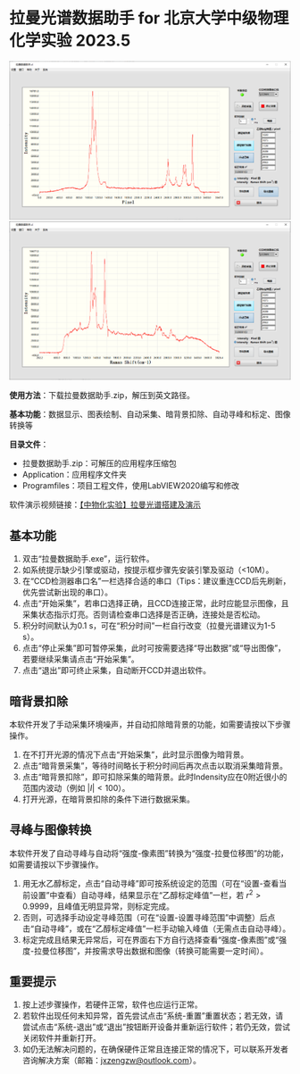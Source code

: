 # 拉曼光谱数据助手 for 北京大学中级物理化学实验 2023.5

![ethanol](./figures/ethanol.png)
![example](./figures/example.png)

**使用方法**：下载拉曼数据助手.zip，解压到英文路径。

**基本功能**：数据显示、图表绘制、自动采集、暗背景扣除、自动寻峰和标定、图像转换等

**目录文件**：
* 拉曼数据助手.zip：可解压的应用程序压缩包
* Application：应用程序文件夹
* Programfiles：项目工程文件，使用LabVIEW2020编写和修改

软件演示视频链接：[【中物化实验】拉曼光谱搭建及演示](https://www.bilibili.com/video/BV1FT411t7Rm/)

##  基本功能  
1. 双击“拉曼数据助手.exe”，运行软件。
2. 如系统提示缺少引擎或驱动，按提示框步骤先安装引擎及驱动（<10M）。
3. 在“CCD检测器串口名”一栏选择合适的串口（Tips：建议重连CCD后先刷新，优先尝试新出现的串口）。
4. 点击“开始采集”，若串口选择正确，且CCD连接正常，此时应能显示图像，且采集状态指示灯亮。否则请检查串口选择是否正确，连接处是否松动。
5. 积分时间默认为0.1 s，可在“积分时间”一栏自行改变（拉曼光谱建议为1-5 s）。
6. 点击“停止采集”即可暂停采集，此时可按需要选择“导出数据”或“导出图像”，若要继续采集请点击“开始采集”。
7. 点击“退出”即可终止采集，自动断开CCD并退出软件。

##  暗背景扣除  
本软件开发了手动采集环境噪声，并自动扣除暗背景的功能，如需要请按以下步骤操作。
1. 在不打开光源的情况下点击“开始采集”，此时显示图像为暗背景。
2. 点击“暗背景采集”，等待时间略长于积分时间后再次点击以取消采集暗背景。
3. 点击“暗背景扣除”，即可扣除采集的暗背景。此时Indensity应在0附近很小的范围内波动（例如 $|I| < 100$）。
4. 打开光源，在暗背景扣除的条件下进行数据采集。

##  寻峰与图像转换  
本软件开发了自动寻峰与自动将“强度-像素图”转换为“强度-拉曼位移图”的功能，如需要请按以下步骤操作。
1. 用无水乙醇标定，点击“自动寻峰”即可按系统设定的范围（可在“设置-查看当前设置”中查看）自动寻峰，结果显示在“乙醇标定峰值”一栏，若 $r^2 > 0.9999$，且峰值无明显异常，则标定完成。
2. 否则，可选择手动设定寻峰范围（可在“设置-设置寻峰范围”中调整）后点击“自动寻峰”，或在“乙醇标定峰值”一栏手动输入峰值（无需点击自动寻峰）。
3. 标定完成且结果无异常后，可在界面右下方自行选择查看“强度-像素图”或“强度-拉曼位移图”，并按需求导出数据和图像（转换可能需要一定时间）。

##  重要提示  
1. 按上述步骤操作，若硬件正常，软件也应运行正常。
2. 若软件出现任何未知异常，首先尝试点击“系统-重置”重置状态；若无效，请尝试点击“系统-退出”或“退出”按钮断开设备并重新运行软件；若仍无效，尝试关闭软件并重新打开。
3. 如仍无法解决问题的，在确保硬件正常且连接正常的情况下，可以联系开发者咨询解决方案（邮箱：jxzengzw@outlook.com）。


